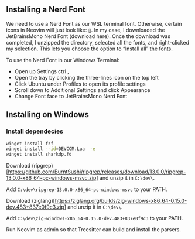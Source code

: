 ## Installing a Nerd Font

We need to use a Nerd Font as our WSL terminal font. Otherwise, certain icons in Neovim will just look like: ▯. In my case, I downloaded the JetBrainsMono Nerd Font (download here). Once the download was completed, I unzipped the directory, selected all the fonts, and right-clicked my selection. This lets you choose the option to “Install all” the fonts.

To use the Nerd Font in our Windows Terminal:

- Open up Settings ctrl ,
- Open the tray by clicking the three-lines icon on the top left
- Click Ubuntu under Profiles to open its profile settings
- Scroll down to Additional Settings and click Appearance
- Change Font face to JetBrainsMono Nerd Font

## Installing on Windows

### Install dependecies
```bash
winget install fzf
winget install --id=DEVCOM.Lua  -e
winget install sharkdp.fd
```

Download (ripgrep)[https://github.com/BurntSushi/ripgrep/releases/download/13.0.0/ripgrep-13.0.0-x86_64-pc-windows-msvc.zip] and unzip it in `C:\dev\`.  

Add `C:\dev\ripgrep-13.0.0-x86_64-pc-windows-msvc` to your PATH.  

Download (ziglang)[https://ziglang.org/builds/zig-windows-x86_64-0.15.0-dev.483+837e0f9c3.zip] and unzip it in `C:\dev\`.  

Add `C:\dev\zig-windows-x86_64-0.15.0-dev.483+837e0f9c3` to your PATH. 

Run Neovim as admin so that Treesitter can build and install the parsers.  

